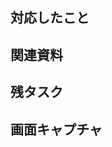 ## 対応したこと

<!-- 対応したことを箇条書きでわかりやすく -->

## 関連資料

<!-- 対応する中で参考にしたWebサイトがあれば、何の対応に対して参考にしたか明記しながら、URLを貼る -->

## 残タスク

<!-- 対応しきれなかった部分、自分では実装できない部分をchecklistで箇条書き -->

## 画面キャプチャ

<!-- UIの新規実装の場合、スクショを貼る。UIの修正の場合は修正後スクショと、あればbeforeのスクショもあるとレビューしやすい -->
